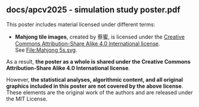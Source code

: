 
## docs/apcv2025 - simulation study poster.pdf

This poster includes material licensed under different terms:

- **Mahjong tile images**, created by 蔡蜜, is licensed under the [Creative Commons Attribution-Share Alike 4.0 International license](https://creativecommons.org/licenses/by-sa/4.0/).  
  See [File:Mahjong 5s.svg](https://commons.wikimedia.org/wiki/File:Mahjong_5s.svg).

As a result, **the poster as a whole is shared under the Creative Commons Attribution-Share Alike 4.0 International license**.

However, **the statistical analyses, algorithmic content, and all original graphics included in this poster are not covered by the above license**. These elements are the original work of the authors and are released under the MIT License.